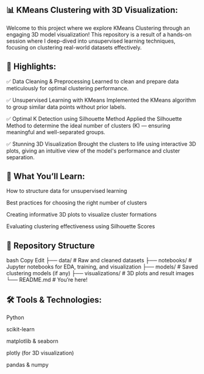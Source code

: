 ## 📊 KMeans Clustering with 3D Visualization:
Welcome to this project where we explore KMeans Clustering through an engaging 3D model visualization! This repository is a result of a hands-on session where I deep-dived into unsupervised learning techniques, focusing on clustering real-world datasets effectively.


## 🚀 Highlights:
✅ Data Cleaning & Preprocessing
Learned to clean and prepare data meticulously for optimal clustering performance.

✅ Unsupervised Learning with KMeans
Implemented the KMeans algorithm to group similar data points without prior labels.

✅ Optimal K Detection using Silhouette Method
Applied the Silhouette Method to determine the ideal number of clusters (K) — ensuring meaningful and well-separated groups.

✅ Stunning 3D Visualization
Brought the clusters to life using interactive 3D plots, giving an intuitive view of the model's performance and cluster separation.


## 🧠 What You’ll Learn:
How to structure data for unsupervised learning

Best practices for choosing the right number of clusters

Creating informative 3D plots to visualize cluster formations

Evaluating clustering effectiveness using Silhouette Scores

## 📂 Repository Structure
bash
Copy
Edit
├── data/                # Raw and cleaned datasets
├── notebooks/           # Jupyter notebooks for EDA, training, and visualization
├── models/              # Saved clustering models (if any)
├── visualizations/      # 3D plots and result images
└── README.md            # You’re here!


## 🛠️ Tools & Technologies:

Python

scikit-learn

matplotlib & seaborn

plotly (for 3D visualization)

pandas & numpy


